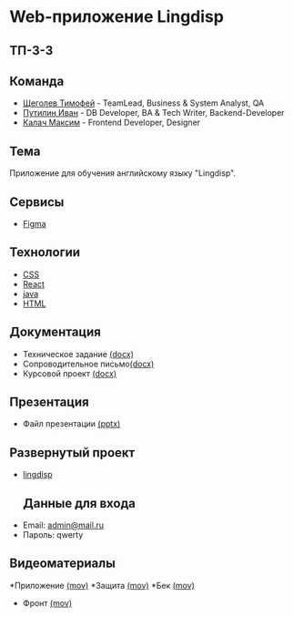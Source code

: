 # Web-приложение Lingdisp

## ТП-3-3

## Команда
* [Щеголев Тимофей](https://github.com/alexdokinov) - TeamLead, Business & System Analyst, QA  
* [Путилин Иван](https://github.com/Pipigushkin) - DB Developer, BA & Tech Writer, Backend-Developer
* [Калач Максим](https://github.com/exactly228) -  Frontend Developer, Designer  

## Тема
Приложение для  обучения английскому языку "Lingdisp".

## Сервисы

* [Figma]()

## Технологии
* [CSS]()
* [React]()
* [java]()
* [HTML]()
## Документация
* Техническое задание [(docx)](https://github.com/exactly228/TP_M_I_T/blob/main/documents/%D0%A2%D0%B5%D1%85%D0%BD%D0%B8%D1%87%D0%B5%D1%81%D0%BA%D0%BE%D0%B5%20%D0%B7%D0%B0%D0%B4%D0%B0%D0%BD%D0%B8%D0%B5_%D0%A2%D0%9F%20(3)%20(2)%20(2).docx)
* Сопроводительное письмо[(docx)](https://github.com/exactly228/TP_M_I_T/blob/main/documents/Soprovoditelnoe_pismo_2_1.docx)
* Курсовой проект [(docx)](https://github.com/exactly228/TP_M_I_T/blob/f6ef878e19f6f9d5a5cad5ef8986dfbc6c25af43/documents/TP%20KURS.docx)
## Презентация
* Файл презентации [(pptx)](https://github.com/exactly228/TP_M_I_T/blob/main/documents/%D0%A2%D0%9F_LINGDISP%20(2).pptx)
## Развернутый проект
* [lingdisp](http://lingdisp.ru/)
  ## Данные для входа
* Email: admin@mail.ru
* Пароль: qwerty
## Видеоматериалы
*Приложение  [(mov)](https://disk.yandex.ru/client/recent?idApp=client&dialog=slider&idDialog=%2Fdisk%2Fapp.mp4)
*Защита  [(mov)](https://disk.yandex.ru/client/recent?idApp=client&dialog=slider&idDialog=%2Fdisk%2F%D0%97%D0%B0%D1%89%D0%B8%D1%82%D0%B0%20%D0%BF%D1%80%D0%BE%D0%B5%D1%82%D0%BA%D0%B0.mp4)
*Бек  [(mov)](https://disk.yandex.ru/client/recent?idApp=client&dialog=slider&idDialog=%2Fdisk%2Fback.mp4)
* Фронт  [(mov)](https://disk.yandex.ru/client/recent?idApp=client&dialog=slider&idDialog=%2Fdisk%2Ffront.mp4)
